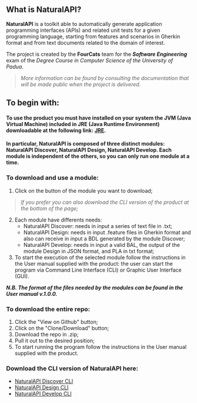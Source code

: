 ## What is NaturalAPI?
**NaturalAPI** is a toolkit able to automatically generate application programming interfaces (APIs) and related unit tests for a given programming language, starting from features and scenarios in Gherkin format and from text documents related to the domain of interest.


The project is created by the **FourCats** team for the _**Software Engineering**_ exam of the *Degree Course in Computer Science of the University of Padua*.
> *More information can be found by consulting the documentation that will be made public when the project is delivered.*

## To begin with:
#### To use the product you must have installed on your system the JVM (Java Virtual Machine) included in JRE (Java Runtime Environment) downloadable at the following link: [JRE](https://www.java.com/it/download/).
#### In particular, NaturalAPI is composed of three distinct modules: NaturalAPI Discover, NaturalAPI Design, NaturalAPI Develop. Each module is independent of the others, so you can only run one module at a time.
### To download and use a module:
1. Click on the button of the module you want to download; 
> *If you prefer you can also download the CLI version of the product at the bottom of the page;*
2. Each module have differents needs:
   * NaturalAPI Discover: needs in input a series of text file in .txt; 
   * NaturalAPI Design: needs in input .feature files in Gherkin format and also can receive in input a BDL generated by the module Discover;
   * NaturalAPI Develop: needs in input a valid BAL, the output of the module Design in JSON format, and PLA in txt format; 
3. To start the execution of the selected module follow the instructions in the User manual supplied with the product: the user can start the program via Command Line Interface (CLI) or Graphic User Interface (GUI).

_**N.B. The format of the files needed by the modules can be found in the User manual v.1.0.0.**_ 


### To download the entire repo:
1. Click the "View on Github" button;
2. Click on the "Clone/Download" button;
3. Download the repo in .zip;
4. Pull it out to the desired position;
5. To start running the program follow the instructions in the User manual supplied with the product.


### Download the CLI version of NaturalAPI here:
   * [NaturalAPI Discover CLI](https://drive.google.com/uc?export=download&id=15_JnrvbfJy6yvo3WkkJI-iDvLB8xcnhW)
   * [NaturalAPI Design CLI](https://drive.google.com/uc?export=download&id=1wS7omd2ocXl8deO2ZSNEfV1eMXrujWL7)
   * [NaturalAPI Develop CLI](https://drive.google.com/uc?export=download&id=13rqawUIRp76xcQOxpFDU46sz4IyJIb-g)
